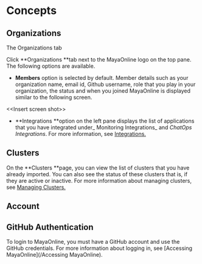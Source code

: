 # Concepts

## Organizations

The Organizations tab

Click **Organizations **tab next to the MayaOnline logo on the top pane. The following options are available.

* **Members** option is selected by default. Member details such as your organization name, email id, Github username, role that you play in your organization, the status and when you joined MayaOnline is displayed similar to the following screen.

&lt;&lt;Insert screen shot&gt;&gt;

* **Integrations **option on the left pane displays the list of applications that you have integrated under_ Monitoring Integrations_ and _ChatOps Integrations_. For more information, see [Integrations.](/integration.md)

## Clusters

On the **Clusters **page, you can view the list of clusters that you have already imported. You can also see the status of these clusters that is, if they are active or inactive. For more information about managing clusters, see [Managing Clusters.](/importing-clusters.md)

## Account

## GitHub Authentication

To login to MayaOnline, you must have a GitHub account and use the GitHub credentials. For more information about logging in, see [Accessing MayaOnline](/Accessing MayaOnline).

